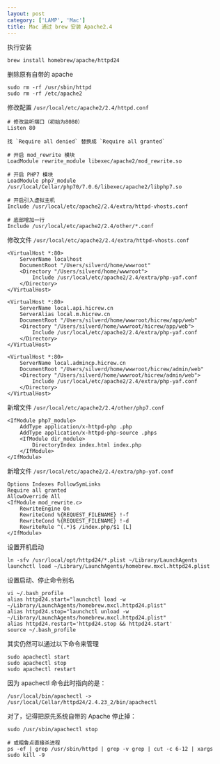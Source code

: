 ```yaml
---
layout: post
category: ['LAMP', 'Mac']
title: Mac 通过 brew 安装 Apache2.4
---
```


执行安装

    brew install homebrew/apache/httpd24

删除原有自带的 apache

    sudo rm -rf /usr/sbin/httpd
    sudo rm -rf /etc/apache2

修改配置 `/usr/local/etc/apache2/2.4/httpd.conf`

    # 修改监听端口（初始为8080）
    Listen 80

    找 `Require all denied` 替换成 `Require all granted`

    # 开启 mod_rewrite 模块
    LoadModule rewrite_module libexec/apache2/mod_rewrite.so

    # 开启 PHP7 模块
    LoadModule php7_module /usr/local/Cellar/php70/7.0.6/libexec/apache2/libphp7.so

    # 开启引入虚拟主机
    Include /usr/local/etc/apache2/2.4/extra/httpd-vhosts.conf

    # 底部增加一行
    Include /usr/local/etc/apache2/2.4/other/*.conf

修改文件 `/usr/local/etc/apache2/2.4/extra/httpd-vhosts.conf`

    <VirtualHost *:80>
        ServerName localhost
        DocumentRoot "/Users/silverd/home/wwwroot"
        <Directory "/Users/silverd/home/wwwroot">
            Include /usr/local/etc/apache2/2.4/extra/php-yaf.conf
        </Directory>
    </VirtualHost>

    <VirtualHost *:80>
        ServerName local.api.hicrew.cn
        ServerAlias local.m.hicrew.cn
        DocumentRoot "/Users/silverd/home/wwwroot/hicrew/app/web"
        <Directory "/Users/silverd/home/wwwroot/hicrew/app/web">
            Include /usr/local/etc/apache2/2.4/extra/php-yaf.conf
        </Directory>
    </VirtualHost>

    <VirtualHost *:80>
        ServerName local.admincp.hicrew.cn
        DocumentRoot "/Users/silverd/home/wwwroot/hicrew/admin/web"
        <Directory "/Users/silverd/home/wwwroot/hicrew/admin/web">
            Include /usr/local/etc/apache2/2.4/extra/php-yaf.conf
        </Directory>
    </VirtualHost>

新增文件 `/usr/local/etc/apache2/2.4/other/php7.conf`

    <IfModule php7_module>
        AddType application/x-httpd-php .php
        AddType application/x-httpd-php-source .phps
        <IfModule dir_module>
            DirectoryIndex index.html index.php
        </IfModule>
    </IfModule>

新增文件 `/usr/local/etc/apache2/2.4/extra/php-yaf.conf`

    Options Indexes FollowSymLinks
    Require all granted
    AllowOverride All
    <IfModule mod_rewrite.c>
        RewriteEngine On
        RewriteCond %{REQUEST_FILENAME} !-f
        RewriteCond %{REQUEST_FILENAME} !-d
        RewriteRule ^(.*)$ /index.php/$1 [L]
    </IfModule>

设置开机启动

    ln -sfv /usr/local/opt/httpd24/*.plist ~/Library/LaunchAgents
    launchctl load ~/Library/LaunchAgents/homebrew.mxcl.httpd24.plist

设置启动、停止命令别名

    vi ~/.bash_profile
    alias httpd24.start="launchctl load -w ~/Library/LaunchAgents/homebrew.mxcl.httpd24.plist"
    alias httpd24.stop="launchctl unload -w ~/Library/LaunchAgents/homebrew.mxcl.httpd24.plist"
    alias httpd24.restart='httpd24.stop && httpd24.start'
    source ~/.bash_profile

其实仍然可以通过以下命令来管理

    sudo apachectl start
    sudo apachectl stop
    sudo apachectl restart

因为 apachectl 命令此时指向的是：

    /usr/local/bin/apachectl -> /usr/local/Cellar/httpd24/2.4.23_2/bin/apachectl

对了，记得把原先系统自带的 Apache 停止掉：

    sudo /usr/sbin/apachectl stop

    # 或粗鲁点直接杀进程
    ps -ef | grep /usr/sbin/httpd | grep -v grep | cut -c 6-12 | xargs sudo kill -9
